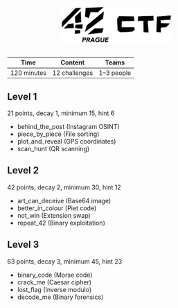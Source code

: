 
<div style="text-align:center;">
    <img src="./logo_black.png" alt="logo_black" style="max-width:50%;">
</div>

<br>

| Time         | Content         | Teams       |
|--------------|-----------------|-------------|
| 120 minutes  | 12 challenges   | 1–3 people  |


## Level 1
21 points, decay 1, minimum 15, hint 6
- behind_the_post (Instagram OSINT)
- piece_by_piece (File sorting)
- plot_and_reveal (GPS coordinates)
- scan_hunt (QR scanning)

## Level 2
42 points, decay 2, minimum 30, hint 12
- art_can_deceive (Base64 image)
- better_in_colour (Piet code)
- not_win (Extension swap)
- repeat_42 (Binary exploitation)

## Level 3
63 points, decay 3, minimum 45, hint 23
- binary_code (Morse code)
- crack_me (Caesar cipher)
- lost_flag (Inverse modulo)
- decode_me (Binary forensics)
